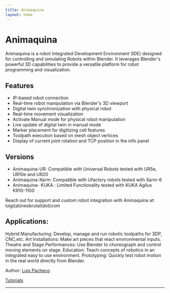 ```yaml
---
title: Animaquina
layout: home
---
```


# Animaquina 
Animaquina is a robot Integrated Development Environment (IDE) designed for controlling and simulating Robots within Blender. It leverages Blender's powerful 3D capabilities to provide a versatile platform for robot programming and visualization.

## Features

- IP-based robot connection
- Real-time robot manipulation via Blender's 3D viewport
- Digital twin synchronization with physical robot
- Real-time movement visualization
- Activate Manual mode for physical robot manipulation
- Live update of digital twin in manual mode
- Marker placement for digitizing cell features
- Toolpath execution based on mesh object vertices
- Display of current joint rotation and TCP position in the info panel

## Versions

- Animaquina-UR: Compatible with Universal Robots tested with UR5e, UR10e and UR20
- Animaquina-Xarm: Compatible with Ufactory robots tested with Xarm-6
- Animaquina- KUKA : Limited Functionality tested with KUKA Agilus KR10-1100

Reach out for support and custom robot integration with Animaquina at: luigi(at)neobrutal(dot)com

## Applications:

Hybrid Manufacturing: Develop, manage and run robotic toolpaths for 3DP, CNC,etc.
Art Installations: Make art pieces that react environmental inputs.
Theatre and Stage Performances: Use Blender to choreograph and control moving elements on stage.
Education: Teach concepts of robotics in an integrated easy to use environment.
Prototyping: Quickly test robot motion in the real world directly from Blender.


Author: [Luis Pacheco]

[Tutorials]


----

[^1]: [It can take up to 10 minutes for changes to your site to publish after you push the changes to GitHub](https://docs.github.com/en/pages/setting-up-a-github-pages-site-with-jekyll/creating-a-github-pages-site-with-jekyll#creating-your-site).

[Luis Pacheco]: https://luigipacheco.com
[Tutorials]: https://youtube.com/@codedvoxels